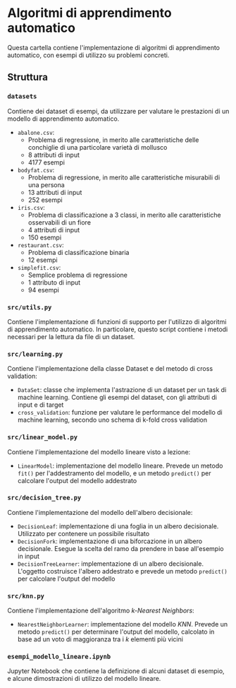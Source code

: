 # Algoritmi di apprendimento automatico
Questa cartella contiene l'implementazione di algoritmi di apprendimento automatico, con esempi di utilizzo su problemi concreti.

## Struttura

### ```datasets```
Contiene dei dataset di esempi, da utilizzare per valutare le prestazioni di un modello di apprendimento automatico.
+ ```abalone.csv```:
   + Problema di regressione, in merito alle caratteristiche delle conchiglie di una particolare varietà di mollusco
   + 8 attributi di input
   + 4177 esempi
+ ```bodyfat.csv```:
   + Problema di regressione, in merito alle caratteristiche misurabili di una persona
   + 13 attributi di input
   + 252 esempi 
+ ```iris.csv```:
   + Problema di classificazione a 3 classi, in merito alle caratteristiche osservabili di un fiore
   + 4 attributi di input
   + 150 esempi 
+ ```restaurant.csv```:
   + Problema di classificazione binaria
   + 12 esempi 
+ ```simplefit.csv```:
   + Semplice problema di regressione
   + 1 attributo di input
   + 94 esempi 

### ```src/utils.py```
Contiene l'implementazione di funzioni di supporto per l'utilizzo di algoritmi di apprendimento automatico.
In particolare, questo script contiene i metodi necessari per la lettura da file di un dataset.

### ```src/learning.py```
Contiene l'implementazione della classe Dataset e del metodo di cross validation:
+ ```DataSet```: classe che implementa l'astrazione di un dataset per un task di machine learning. Contiene gli esempi del dataset, con gli attributi di input e di target
+ ```cross_validation```: funzione per valutare le performance del modello di machine learning, secondo uno schema di k-fold cross validation

### ```src/linear_model.py```
Contiene l'implementazione del modello lineare visto a lezione:
+ ```LinearModel```: implementazione del modello lineare. Prevede un metodo ```fit()``` per l'addestramento del modello, e un metodo ```predict()``` per calcolare l'output del modello addestrato

### ```src/decision_tree.py```
Contiene l'implementazione del modello dell'albero decisionale:
+ ```DecisionLeaf```: implementazione di una foglia in un albero decisionale. Utilizzato per contenere un possibile risultato
+ ```DecisionFork```: implementazione di una biforcazione in un albero decisionale. Esegue la scelta del ramo da prendere in base all'esempio in input
+ ```DecisionTreeLearner```: implementazione di un albero decisionale. L'oggetto costruisce l'albero addestrato e prevede un metodo ```predict()``` per calcolare l'output del modello

### ```src/knn.py```
Contiene l'implementazione dell'algoritmo *k-Nearest Neighbors*:
+ ```NearestNeighborLearner```: implementazione del modello *KNN*. Prevede un metodo ```predict()``` per determinare l'output del modello, calcolato in base ad un voto di maggioranza tra i *k* elementi più vicini  

### ```esempi_modello_lineare.ipynb```
Jupyter Notebook che contiene la definizione di alcuni dataset di esempio, e alcune dimostrazioni di utilizzo del modello lineare.
